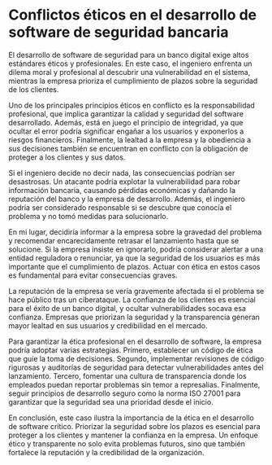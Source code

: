 # Conflictos éticos en el desarrollo de software de seguridad bancaria

El desarrollo de software de seguridad para un banco digital exige altos estándares éticos y profesionales. En este caso, el ingeniero enfrenta un dilema moral y profesional al descubrir una vulnerabilidad en el sistema, mientras la empresa prioriza el cumplimiento de plazos sobre la seguridad de los clientes.

Uno de los principales principios éticos en conflicto es la responsabilidad profesional, que implica garantizar la calidad y seguridad del software desarrollado. Además, está en juego el principio de integridad, ya que ocultar el error podría significar engañar a los usuarios y exponerlos a riesgos financieros. Finalmente, la lealtad a la empresa y la obediencia a sus decisiones también se encuentran en conflicto con la obligación de proteger a los clientes y sus datos.

Si el ingeniero decide no decir nada, las consecuencias podrían ser desastrosas. Un atacante podría explotar la vulnerabilidad para robar información bancaria, causando pérdidas económicas y dañando la reputación del banco y la empresa de desarrollo. Además, el ingeniero podría ser considerado responsable si se descubre que conocía el problema y no tomó medidas para solucionarlo.

En mi lugar, decidiría informar a la empresa sobre la gravedad del problema y recomendar encarecidamente retrasar el lanzamiento hasta que se solucione. Si la empresa insiste en ignorarlo, podría considerar alertar a una entidad reguladora o renunciar, ya que la seguridad de los usuarios es más importante que el cumplimiento de plazos. Actuar con ética en estos casos es fundamental para evitar consecuencias graves.

La reputación de la empresa se vería gravemente afectada si el problema se hace público tras un ciberataque. La confianza de los clientes es esencial para el éxito de un banco digital, y ocultar vulnerabilidades socava esa confianza. Empresas que priorizan la seguridad y la transparencia generan mayor lealtad en sus usuarios y credibilidad en el mercado.

Para garantizar la ética profesional en el desarrollo de software, la empresa podría adoptar varias estrategias. Primero, establecer un código de ética que guíe la toma de decisiones. Segundo, implementar revisiones de código rigurosas y auditorías de seguridad para detectar vulnerabilidades antes del lanzamiento. Tercero, fomentar una cultura de transparencia donde los empleados puedan reportar problemas sin temor a represalias. Finalmente, seguir principios de desarrollo seguro como la norma ISO 27001 para garantizar que la seguridad sea una prioridad desde el inicio.

En conclusión, este caso ilustra la importancia de la ética en el desarrollo de software crítico. Priorizar la seguridad sobre los plazos es esencial para proteger a los clientes y mantener la confianza en la empresa. Un enfoque ético y transparente no solo evita problemas futuros, sino que también fortalece la reputación y la credibilidad de la organización.